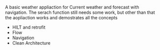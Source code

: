 A basic weather appliaction for Current weather and forecast with navigation. 
The serach function still needs some work, but other than that the aopliaction works and 
demostrates all the concepts
* HILT and retrofit
* Flow
* Navigation
* Clean Architecture
